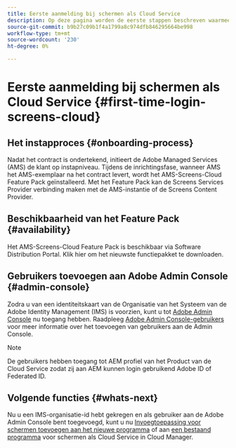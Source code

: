 ```yaml
---
title: Eerste aanmelding bij schermen als Cloud Service
description: Op deze pagina worden de eerste stappen beschreven waarmee u aan de slag gaat met Schermen als Cloud Service.
source-git-commit: b9b27c09b1f4a1799a8c974dfb846295664be998
workflow-type: tm+mt
source-wordcount: '230'
ht-degree: 0%

---
```



# Eerste aanmelding bij schermen als Cloud Service {#first-time-login-screens-cloud}


## Het instapproces {#onboarding-process}

Nadat het contract is ondertekend, initieert de Adobe Managed Services (AMS) de klant op instapniveau. Tijdens de inrichtingsfase, wanneer AMS het AMS-exemplaar na het contract levert, wordt het AMS-Screens-Cloud Feature Pack geïnstalleerd. Met het Feature Pack kan de Screens Services Provider verbinding maken met de AMS-instantie of de Screens Content Provider.

## Beschikbaarheid van het Feature Pack {#availability}

Het AMS-Screens-Cloud Feature Pack is beschikbaar via Software Distribution Portal.
Klik hier om het nieuwste functiepakket te downloaden.

## Gebruikers toevoegen aan Adobe Admin Console {#admin-console}

Zodra u van een identiteitskaart van de Organisatie van het Systeem van de Adobe Identity Management (IMS) is voorzien, kunt u tot [Adobe Admin Console](https://adminconsole.adobe.com/) nu toegang hebben. Raadpleeg [Adobe Admin Console-gebruikers](https://helpx.adobe.com/enterprise/admin-guide.html/enterprise/using/users.ug.html) voor meer informatie over het toevoegen van gebruikers aan de Admin Console.

>[!NOTE]
>De gebruikers hebben toegang tot AEM profiel van het Product van de Cloud Service zodat zij aan AEM kunnen login gebruikend Adobe ID of Federated ID.

## Volgende functies {#whats-next}

Nu u een IMS-organisatie-id hebt gekregen en als gebruiker aan de Adobe Admin Console bent toegevoegd, kunt u nu [Invoegtoepassing voor schermen toevoegen aan het nieuwe programma](/help/screens-cloud/onboarding-screens-cloud/add-on-new-program-screens-cloud.md) of aan [een bestaand programma](/help/screens-cloud/onboarding-screens-cloud/add-on-existing-program-screens-cloud.md) voor schermen als Cloud Service in Cloud Manager.